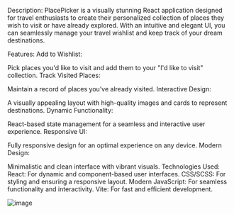 Description:
PlacePicker is a visually stunning React application designed for travel enthusiasts to create their personalized collection of places they wish to visit or have already explored. With an intuitive and elegant UI, you can seamlessly manage your travel wishlist and keep track of your dream destinations.

Features:
Add to Wishlist:

Pick places you'd like to visit and add them to your "I'd like to visit" collection.
Track Visited Places:

Maintain a record of places you’ve already visited.
Interactive Design:

A visually appealing layout with high-quality images and cards to represent destinations.
Dynamic Functionality:

React-based state management for a seamless and interactive user experience.
Responsive UI:

Fully responsive design for an optimal experience on any device.
Modern Design:

Minimalistic and clean interface with vibrant visuals.
Technologies Used:
React: For dynamic and component-based user interfaces.
CSS/SCSS: For styling and ensuring a responsive layout.
Modern JavaScript: For seamless functionality and interactivity.
Vite: For fast and efficient development.

![image](https://github.com/user-attachments/assets/2ab82a89-14ba-4d24-b87b-a9abdb6b4d46)


